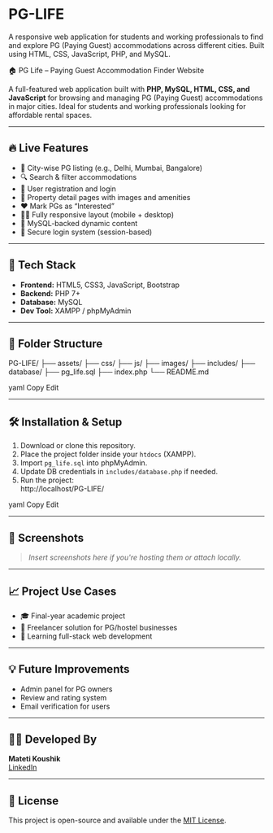 # PG-LIFE
A responsive web application for students and working professionals to find and explore PG (Paying Guest) accommodations across different cities. Built using HTML, CSS, JavaScript, PHP, and MySQL.

 🏠 PG Life – Paying Guest Accommodation Finder Website

A full-featured web application built with **PHP, MySQL, HTML, CSS, and JavaScript** for browsing and managing PG (Paying Guest) accommodations in major cities. Ideal for students and working professionals looking for affordable rental spaces.

---

## 🔥 Live Features

- 🌆 City-wise PG listing (e.g., Delhi, Mumbai, Bangalore)
- 🔍 Search & filter accommodations
- 👤 User registration and login
- 📝 Property detail pages with images and amenities
- ❤️ Mark PGs as “Interested”
- 🧑‍💻 Fully responsive layout (mobile + desktop)
- 💽 MySQL-backed dynamic content
- 🔐 Secure login system (session-based)

---

## 🚀 Tech Stack

- **Frontend:** HTML5, CSS3, JavaScript, Bootstrap
- **Backend:** PHP 7+
- **Database:** MySQL
- **Dev Tool:** XAMPP / phpMyAdmin

---

## 📂 Folder Structure

PG-LIFE/
├── assets/
├── css/
├── js/
├── images/
├── includes/
├── database/
├── pg_life.sql
├── index.php
└── README.md

yaml
Copy
Edit

---

## 🛠️ Installation & Setup

1. Download or clone this repository.
2. Place the project folder inside your `htdocs` (XAMPP).
3. Import `pg_life.sql` into phpMyAdmin.
4. Update DB credentials in `includes/database.php` if needed.
5. Run the project:  
http://localhost/PG-LIFE/

yaml
Copy
Edit

---

## 📸 Screenshots

> *Insert screenshots here if you're hosting them or attach locally.*

---

## 📈 Project Use Cases

- 🎓 Final-year academic project
- 💼 Freelancer solution for PG/hostel businesses
- 🧠 Learning full-stack web development

---

## 💡 Future Improvements

- Admin panel for PG owners
- Review and rating system
- Email verification for users

---

## 🧑‍💻 Developed By

**Mateti Koushik**  
[LinkedIn](https://in.linkedin.com/in/mateti-koushik-286325305)

---

## 📄 License

This project is open-source and available under the [MIT License](LICENSE).
